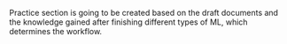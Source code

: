Practice section is going to be created based on the draft documents and the knowledge gained after finishing different types of ML, which determines the workflow. 
